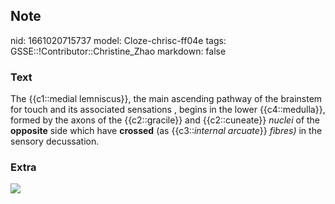 ## Note
nid: 1661020715737
model: Cloze-chrisc-ff04e
tags: GSSE::!Contributor::Christine_Zhao
markdown: false

### Text
<div>
  <div>
    <div>
      The {{c1::medial lemniscus}}, the main ascending pathway of
      the brainstem for touch and its associated sensations ,
      begins in the lower {{c4::medulla}}, formed by the axons of
      the {{c2::gracile}} and {{c2::cuneate}} <span style= 
      "font-style: italic;">nuclei</span> of the <b>opposite</b>
      side which have <b>crossed</b> (as {{c3::<i>internal
      arcuate</i>}} <span style="font-style:
      italic;">fibres)</span> in the sensory decussation.
    </div>
  </div>
</div>

### Extra
<img src="paste-716e81b715294499cc114106684a329bbcb7f911.jpg">
